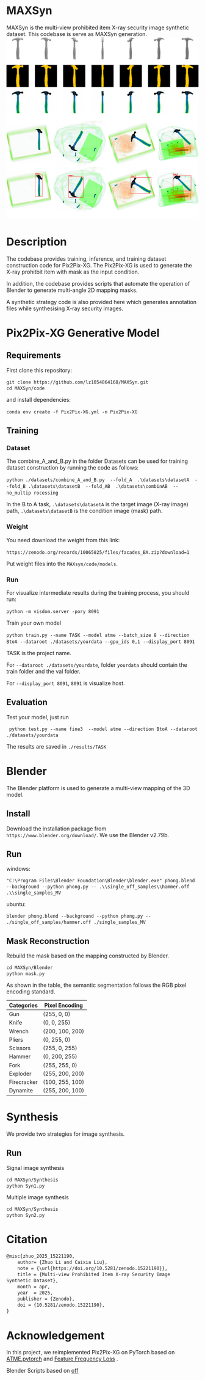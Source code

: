 # MAXSyn
MAXSyn is the multi-view prohibited item X-ray security image synthetic dataset. This codebase is serve as MAXSyn generation.
![image](https://github.com/lz1054864168/MAXSyn/blob/main/code/IMG/github.png)
# Description
The codebase provides training, inference, and training dataset construction code for Pix2Pix-XG. The Pix2Pix-XG is used to generate the X-ray prohitbit item with mask as the input condition. 

In addition, the codebase provides scripts that automate the operation of Blender to generate multi-angle 2D mapping masks.

A synthetic strategy code is also provided here which generates annotation files while synthesising X-ray security images.

# Pix2Pix-XG Generative Model
## Requirements
First clone this repository:
```
git clone https://github.com/lz1054864168/MAXSyn.git
cd MAXSyn/code
```

and install dependencies:

`conda env create -f Pix2Pix-XG.yml -n Pix2Pix-XG`

## Training
### Dataset
The combine_A_and_B.py in the folder Datasets can be used for training dataset construction by running the code as follows:

` python ./datasets/combine_A_and_B.py  --fold_A  .\datasets\datasetA  --fold_B .\datasets\datasetB  --fold_AB  .\datasets\combinAB  --no_multip
rocessing
`

In the B to A task, `.\datasets\datasetA` is the target image (X-ray image) path, `.\datasets\datasetB` is the condition image (mask) path.

### Weight
You need download the weight from this link:

`https://zenodo.org/records/10065825/files/facades_BA.zip?download=1`

Put weight files into the `MAXsyn/code/models`.

### Run
For visualize intermediate results during the training process, you should run:

`python -m visdom.server -pory 8091`

Train your own model

`python train.py --name TASK --model atme --batch_size 8 --direction BtoA --dataroot ./datasets/yourdata --gpu_ids 0,1 --display_port 8091`

TASK is the project name.

For `--dataroot ./datasets/yourdate`, folder `yourdata` should contain the train folder and the val folder.

For `--display_port 8091`, `8091` is visualize host.


## Evaluation
Test your model, just run
```
 python test.py --name fine3  --model atme --direction BtoA --dataroot ./datasets/yourdata
```
The results are saved in `./results/TASK`

# Blender
The Blender platform is used to generate a multi-view mapping of the 3D model.
## Install
Download the installation package from `https://www.blender.org/download/`. We use the Blender v2.79b.
## Run
windows:
```
"C:\Program Files\Blender Foundation\Blender\blender.exe" phong.blend --background --python phong.py -- .\\single_off_samples\\hammer.off .\\single_samples_MV
```
ubuntu:
```
blender phong.blend --background --python phong.py -- ./single_off_samples/hammer.off ./single_samples_MV
```
## Mask Reconstruction
Rebuild the mask based on the mapping constructed by Blender.
```
cd MAXSyn/Blender
python mask.py
```
As shown in the table, the semantic segmentation follows the RGB pixel encoding standard.

| Categories  | Pixel Encoding | 
|-------------|----------------|
| Gun         | (255, 0, 0)    | 
| Knife       | (0, 0, 255)    |
| Wrench      | (200, 100, 200)| 
| Pliers      | (0, 255, 0)    |
| Scissors    | (255, 0, 255)  | 
| Hammer      | (0, 200, 255)  | 
| Fork        | (255, 255, 0)  |
| Exploder    | (255, 200, 200)| 
| Firecracker | (100, 255, 100)| 
| Dynamite    | (255, 200, 100)| 

# Synthesis
We provide two strategies for image synthesis.

## Run
Signal image synthesis
```
cd MAXSyn/Synthesis
python Syn1.py
```
Multiple image synthesis
```
cd MAXSyn/Synthesis
python Syn2.py
```

# Citation
```
@misc{zhuo_2025_15221190,
	author= {Zhuo Li and Caixia Liu},
	note = {\url{https://doi.org/10.5281/zenodo.15221190}},
	title = {Multi-view Prohibited Item X-ray Security Image	Synthetic Dataset},
	month = apr,
	year  = 2025,
	publisher = {Zenodo},
	doi = {10.5281/zenodo.15221190},
}
```
# Acknowledgement
In this project, we reimplemented Pix2Pix-XG on PyTorch based on [ATME.pytorch](https://github.com/DLR-MI/atm) and [Feature Frequency Loss](https://github.com/EndlessSora/focal-frequency-loss) .

Blender Scripts based on [off](https://github.com/zeaggler/ModelNet_Blender_OFF2Multiview)











